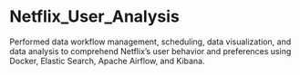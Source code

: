 # Netflix_User_Analysis
Performed data workflow management, scheduling, data visualization, and data analysis to comprehend Netflix’s user behavior and preferences using Docker, Elastic Search, Apache Airflow, and Kibana.
